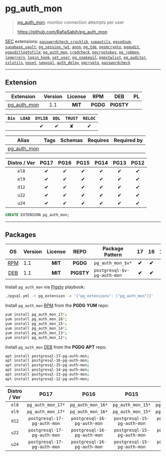 # pg_auth_mon


> [pg_auth_mon](https://github.com/RafiaSabih/pg_auth_mon): monitor connection attempts per user
>
> https://github.com/RafiaSabih/pg_auth_mon





[SEC](/sec) extensions: [`passwordcheck_cracklib`](/passwordcheck_cracklib), [`supautils`](/supautils), [`pgsodium`](/pgsodium), [`supabase_vault`](/supabase_vault), [`pg_session_jwt`](/pg_session_jwt), [`anon`](/anon), [`pg_tde`](/pg_tde), [`pgsmcrypto`](/pgsmcrypto), [`pgaudit`](/pgaudit), [`pgauditlogtofile`](/pgauditlogtofile), [`pg_auth_mon`](/pg_auth_mon), [`credcheck`](/credcheck), [`pgcryptokey`](/pgcryptokey), [`pg_jobmon`](/pg_jobmon), [`logerrors`](/logerrors), [`login_hook`](/login_hook), [`set_user`](/set_user), [`pg_snakeoil`](/pg_snakeoil), [`pgextwlist`](/pgextwlist), [`pg_auditor`](/pg_auditor), [`sslutils`](/sslutils), [`noset`](/noset), [`sepgsql`](/sepgsql), [`auth_delay`](/auth_delay), [`pgcrypto`](/pgcrypto), [`passwordcheck`](/passwordcheck)


-------
## Extension


| Extension | Version | License | RPM | DEB | PL |
|-----------|:-------:|:-------:|:---:|:---:|:--:|
| [pg_auth_mon](https://github.com/RafiaSabih/pg_auth_mon) | 1.1 | **<span class="tcblue">MIT</span>** | **<span class="tccyan">PGDG</span>** | **<span class="tcwarn">PIGSTY</span>** |  |



| `Bin` | `LOAD` | `DYLIB` | `DDL` | `TRUST` | `RELOC` |
|:-----:|:------:|:-------:|:-----:|:-------:|:-------:|
|  |  | <span class="tcblue">✔</span> | <span class="tcblue">✔</span> | <span class="tcwarn">✘</span> | <span class="tcblue">✔</span> |



| Alias | Tags | Schemas | Requires | Required by |
|-------|------|---------|----------|-------------|
| [pg_auth_mon](/pg_auth_mon) |  |  |  |  |



| Distro / Ver | PG17 | PG16 | PG15 | PG14 | PG13 | PG12 |
|:------------:|:----:|:----:|:----:|:----:|:----:|:----:|
| `el8` | <span class="tcblue">✔</span> | <span class="tcblue">✔</span> | <span class="tcblue">✔</span> | <span class="tcblue">✔</span> | <span class="tcblue">✔</span> | <span class="tcblue">✔</span> |
| `el9` | <span class="tcblue">✔</span> | <span class="tcblue">✔</span> | <span class="tcblue">✔</span> | <span class="tcblue">✔</span> | <span class="tcblue">✔</span> | <span class="tcblue">✔</span> |
| `d12` | <span class="tcblue">✔</span> | <span class="tcblue">✔</span> | <span class="tcblue">✔</span> | <span class="tcblue">✔</span> | <span class="tcblue">✔</span> | <span class="tcblue">✔</span> |
| `u22` | <span class="tcblue">✔</span> | <span class="tcblue">✔</span> | <span class="tcblue">✔</span> | <span class="tcblue">✔</span> | <span class="tcblue">✔</span> | <span class="tcblue">✔</span> |
| `u24` | <span class="tcblue">✔</span> | <span class="tcblue">✔</span> | <span class="tcblue">✔</span> | <span class="tcblue">✔</span> | <span class="tcblue">✔</span> | <span class="tcblue">✔</span> |





```sql
CREATE EXTENSION pg_auth_mon;
```

-----------


## Packages


| OS | Version | License | REPO | Package Pattern | 17 | 16 | 15 | 14 | 13 | 12 | Dependency |
|:--:|---------|:-------:|:----:|-----------------|:--:|:--:|:--:|:--:|:--:|:--:|------------|
| [RPM](/rpm) | 1.1 | **<span class="tcblue">MIT</span>** | **<span class="tccyan">PGDG</span>** | `pg_auth_mon_$v*` | **<span class="tccyan">✔</span>** | **<span class="tccyan">✔</span>** | **<span class="tccyan">✔</span>** | **<span class="tccyan">✔</span>** | **<span class="tccyan">✔</span>** | **<span class="tccyan">✔</span>** |  |
| [DEB](/deb) | 1.1 | **<span class="tcblue">MIT</span>** | **<span class="tcwarn">PIGSTY</span>** | `postgresql-$v-pg-auth-mon` | **<span class="tccyan">✔</span>** | **<span class="tccyan">✔</span>** | **<span class="tccyan">✔</span>** | **<span class="tccyan">✔</span>** | **<span class="tccyan">✔</span>** | **<span class="tccyan">✔</span>** |  |



Install `pg_auth_mon` via [Pigsty](https://pigsty.io/docs/pgext/usage/install/) playbook:

```bash
./pgsql.yml -t pg_extension -e '{"pg_extensions": ["pg_auth_mon"]}'
```


Install `pg_auth_mon` [RPM](/rpm) from the **<span class="tccyan">PGDG</span>** **YUM** repo:

```bash
yum install pg_auth_mon_17*;
yum install pg_auth_mon_16*;
yum install pg_auth_mon_15*;
yum install pg_auth_mon_14*;
yum install pg_auth_mon_13*;
yum install pg_auth_mon_12*;
```


Install `pg_auth_mon` [DEB](/deb) from the **<span class="tccyan">PGDG</span>** **APT** repo:

```bash
apt install postgresql-17-pg-auth-mon;
apt install postgresql-16-pg-auth-mon;
apt install postgresql-15-pg-auth-mon;
apt install postgresql-14-pg-auth-mon;
apt install postgresql-13-pg-auth-mon;
apt install postgresql-12-pg-auth-mon;
```




| Distro / Ver | PG17 | PG16 | PG15 | PG14 | PG13 | PG12 |
|:------------:|:----:|:----:|:----:|:----:|:----:|:----:|
| `el8` | `pg_auth_mon_17*` | `pg_auth_mon_16*` | `pg_auth_mon_15*` | `pg_auth_mon_14*` | `pg_auth_mon_13*` | `pg_auth_mon_12*` |
| `el9` | `pg_auth_mon_17*` | `pg_auth_mon_16*` | `pg_auth_mon_15*` | `pg_auth_mon_14*` | `pg_auth_mon_13*` | `pg_auth_mon_12*` |
| `d12` | `postgresql-17-pg-auth-mon` | `postgresql-16-pg-auth-mon` | `postgresql-15-pg-auth-mon` | `postgresql-14-pg-auth-mon` | `postgresql-13-pg-auth-mon` | `postgresql-12-pg-auth-mon` |
| `u22` | `postgresql-17-pg-auth-mon` | `postgresql-16-pg-auth-mon` | `postgresql-15-pg-auth-mon` | `postgresql-14-pg-auth-mon` | `postgresql-13-pg-auth-mon` | `postgresql-12-pg-auth-mon` |
| `u24` | `postgresql-17-pg-auth-mon` | `postgresql-16-pg-auth-mon` | `postgresql-15-pg-auth-mon` | `postgresql-14-pg-auth-mon` | `postgresql-13-pg-auth-mon` | `postgresql-12-pg-auth-mon` |





